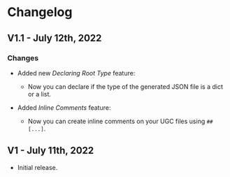 # Changelog

## V1.1 - July 12th, 2022
### Changes
- Added new _Declaring Root Type_ feature:
  - Now you can declare if the type of the generated JSON file is a dict or a list.

- Added _Inline Comments_ feature:
  - Now you can create inline comments on your UGC files using `## [...]`.

## V1 - July 11th, 2022
- Initial release.
